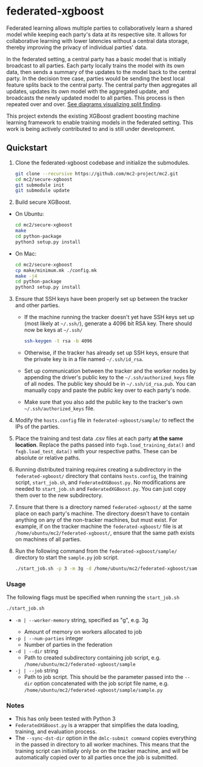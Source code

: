 # federated-xgboost

Federated learning allows multiple parties to collaboratively learn a shared model while keeping each party's data at its respective site. It allows for collaborative learning with lower latencies without a central data storage, thereby improving the privacy of individual parties' data.

In the federated setting, a central party has a basic model that is initially broadcast to all parties. Each party locally trains the model with its own data, then sends a summary of the updates to the model back to the central party. In the decision tree case, parties would be sending the best local feature splits back to the central party. The central party then aggregates all updates, updates its own model with the aggregated update, and broadcasts the newly updated model to all parties. This process is then repeated over and over.
[See diagrams visualizing split finding](./images/diagrams.md).

This project extends the existing XGBoost gradient boosting machine learning framework to enable training models in the federated setting. This work is being actively contributed to and is still under development.

## Quickstart

1. Clone the federated-xgboost codebase and initialize the submodules.

    ```sh
    git clone --recursive https://github.com/mc2-project/mc2.git
    cd mc2/secure-xgboost
    git submodule init
    git submodule update
    ```

2. Build secure XGBoost. 

* On Ubuntu:

    ```sh
    cd mc2/secure-xgboost
    make
    cd python-package
    python3 setup.py install
    ```

* On Mac:
    
    ```sh
    cd mc2/secure-xgboost
    cp make/minimum.mk ./config.mk
    make -j4
    cd python-package
    python3 setup.py install
    ```

3. Ensure that SSH keys have been properly set up between the tracker and other parties. 
    * If the machine running the tracker doesn't yet have SSH keys set up (most likely at `~/.ssh/`), generate a 4096 bit RSA key. There should now be keys at `~/.ssh/`

        ```sh
        ssh-keygen -t rsa -b 4096
        ```

    * Otherwise, if the tracker has already set up SSH keys, ensure that the private key is in a file named `~/.ssh/id_rsa`.
    * Set up communication between the tracker and the worker nodes by appending the driver's public key to the `~/.ssh/authorized_keys` file of all nodes. The public key should be in `~/.ssh/id_rsa.pub`. You can manually copy and paste the public key over to each party's node.
    * Make sure that you also add the public key to the tracker's own `~/.ssh/authorized_keys` file.

4. Modify the `hosts.config` file in `federated-xgboost/sample/` to reflect the IPs of the parties.

5. Place the training and test data .csv files at each party **at the same location**. Replace the paths passed into `fxgb.load_training_data()` and `fxgb.load_test_data()` with your respective paths. These can be absolute or relative paths.

6. Running distributed training requires creating a subdirectory in the `federated-xgboost/` directory that contains `hosts.config`, the training script, `start_job.sh`, and `FederatedXGBoost.py`. No modifications are needed to `start_job.sh` and `FederatedXGBoost.py`. You can just copy them over to the new subdirectory. 

7. Ensure that there is a directory named `federated-xgboost/` at the same place on each party's machine. The directory doesn't have to contain anything on any of the non-tracker machines, but must exist. For example, if on the tracker machine the `federated-xgboost/` file is at `/home/ubuntu/mc2/federated-xgboost/`, ensure that the same path exists on machines of all parties.  

8. Run the following command from the `federated-xgboost/sample/` directory to start the `sample.py` job script.

    ```sh
    ./start_job.sh -p 3 -m 3g -d /home/ubuntu/mc2/federated-xgboost/sample/ -j /home/ubuntu/mc2/federated-xgboost/sample/sample.py
    ```

### Usage

The following flags must be specified when running the `start_job.sh`

``` sh
./start_job.sh
```

* `-m | --worker-memory` string, specified as "<memory>g", e.g. 3g
  * Amount of memory on workers allocated to job
* `-p | --num-parties` integer
  * Number of parties in the federation
* `-d | --dir` string
  * Path to created subdirectory containing job script, e.g. `/home/ubuntu/mc2/federated-xgboost/sample`
* `-j | --job` string
  * Path to job script. This should be the parameter passed into the `--dir` option concatenated with the job script file name, e.g. `/home/ubuntu/mc2/federated-xgboost/sample/sample.py`

### Notes

* This has only been tested with Python 3
* `FederatedXGBoost.py` is a wrapper that simplifies the data loading, training, and evaluation process. 
* The `--sync-dst-dir` option in the `dmlc-submit command` copies everything in the passed in directory to all worker machines. This means that the training script can initially only be on the tracker machine, and will be automatically copied over to all parties once the job is submitted.
